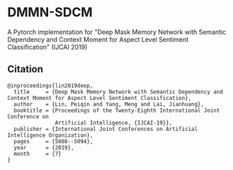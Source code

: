 # DMMN-SDCM

A Pytorch implementation for "Deep Mask Memory Network with Semantic Dependency and Context Moment for Aspect Level Sentiment Classification" (IJCAI 2019)

## Citation

```
@inproceedings{lin2019deep,
  title     = {Deep Mask Memory Network with Semantic Dependency and Context Moment for Aspect Level Sentiment Classification},
  author    = {Lin, Peiqin and Yang, Meng and Lai, Jianhuang},
  booktitle = {Proceedings of the Twenty-Eighth International Joint Conference on
               Artificial Intelligence, {IJCAI-19}},
  publisher = {International Joint Conferences on Artificial Intelligence Organization},             
  pages     = {5088--5094},
  year      = {2019},
  month     = {7}
}
```
